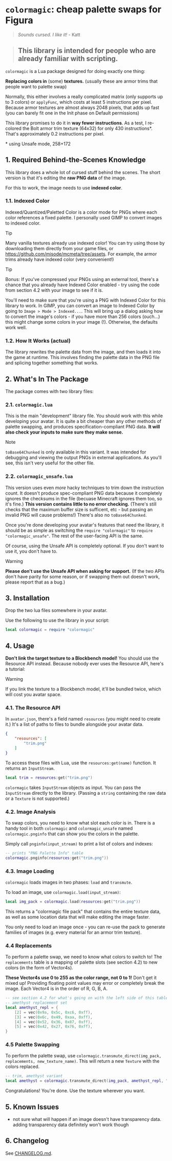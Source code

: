 # `colormagic`: cheap palette swaps for Figura

> *Sounds cursed. I like it!* - Katt

> ## This library is intended for people who are already familiar with scripting.

`colormagic` is a Lua package designed for doing exactly one thing:

**Replacing colors in** (some) **textures.** (usually these are armor trims that people want to palette swap)

Normally, this either involves a really complicated matrix (only supports up to 3 colors) or `applyFunc`, which costs at least 5 instructions per pixel. Because armor textures are almost always 2048 pixels, that adds up fast (you can barely fit one in the Init phase on Default permissions)

This library promises to do it in **way fewer instructions**. As a test, I re-colored the Bolt armor trim texture (64x32) for only 430 instructions\*. That's approximately 0.2 instructions per pixel.

\* using Unsafe mode, 258+172

## 1. Required Behind-the-Scenes Knowledge

This library does a whole lot of cursed stuff behind the scenes. The short version is that it's editing the **raw PNG data** of the image.

For this to work, the image needs to use **indexed color**.

### 1.1. Indexed Color

Indexed/Quantized/Paletted Color is a color mode for PNGs where each color references a fixed palette. I personally used GIMP to convert images to indexed color.

> [!TIP]  
> Many vanilla textures already use indexed color! You can try using those by downloading them directly from your game files, or https://github.com/misode/mcmeta/tree/assets. For example, the armor trims already have indexed color (very convenient!)

> [!TIP]  
> Bonus: If you've compressed your PNGs using an external tool, there's a chance that you already have Indexed Color enabled - try using the code from section 4.2 with your image to see if it is.

You'll need to make sure that you're using a PNG with Indexed Color for this library to work. In GIMP, you can convert an image to Indexed Color by going to `Image > Mode > Indexed...`. This will bring up a dialog asking how to convert the image's colors - if you have more than 256 colors (ouch...) this might change some colors in your image (!).
Otherwise, the defaults work well.

### 1.2. How It Works (actual)
The library rewrites the palette data from the image, and then loads it into the game at runtime. This involves finding the palette data in the PNG file and splicing together something that works.

## 2. What's In The Package
The package comes with two library files:

### 2.1. `colormagic.lua`
This is the main "development" library file. You should work with this while developing your avatar. It is quite a bit cheaper than any other methods of palette swapping, and produces specification-compliant PNG data. **It will also check your inputs to make sure they make sense.**

> [!NOTE]  
> `toBase64Chunked` is only available in this variant. It was intended for debugging and viewing the output PNGs in external applications. As you'll see, this isn't very useful for the other file.

### 2.2. `colormagic_unsafe.lua`
This version uses even *more* hacky techniques to trim down the instruction count. It doesn't produce spec-compliant PNG data because it completely ignores the checksums in the file (becuase Minecraft ignores them too, so it's fine.) **This version contains little to no error checking.** (There's still checks that the maximum buffer size is sufficent, etc - but passing an invalid PNG will cause problems!) There's also no `toBase64Chunked`.

Once you're done developing your avatar's features that need the library, it should be as simple as switching the `require "colormagic"` to `require "colormagic_unsafe"`. The rest of the user-facing API is the same.

Of course, using the Unsafe API is completely optional. If you don't want to use it, you don't have to.

> [!WARNING]  
> **Please don't use the Unsafe API when asking for support.** (If the two APIs don't have parity for some reason, or if swapping them out doesn't work, please report that as a bug.)

## 3. Installation
Drop the two lua files somewhere in your avatar.

Use the following to use the library in your script:
```lua
local colormagic = require "colormagic"
```

## 4. Usage

**Don't link the target texture to a Blockbench model!** You should use the Resource API instead. Because nobody ever uses the Resource API, here's a tutorial:

> [!WARNING]  
> If you link the texture to a Blockbench model, it'll be bundled twice, which will cost you avatar space.

### 4.1. The Resource API
In `avatar.json`, there's a field named `resources` (you might need to create it.) It's a list of paths to files to bundle alongside your avatar data.

```json
{
    "resources": [
        "trim.png"
    ]
}
```

To access these files with Lua, use the `resources:get(name)` function. It returns an `InputStream`.

```lua
local trim = resources:get("trim.png")
```

`colormagic` takes `InputStream` objects as input. You can pass the `InputStream` directly to the library. (Passing a `string` containing the raw data or a `Texture` is not supported.)

### 4.2. Image Analysis

To swap colors, you need to know what slot each color is in. There is a handy tool in both `colormagic` and `colormagic_unsafe` named `colormagic.pnginfo` that can show you the colors in the palette.

Simply call `pnginfo(input_stream)` to print a list of colors and indexes:

```lua
-- prints "PNG Palette Info" table
colormagic.pnginfo(resources:get("trim.png"))
```

### 4.3. Image Loading

`colormagic` loads images in two phases: `load` and `transmute`.

To load an image, use `colormagic.load(input_stream)`:

```lua
local img_pack = colormagic.load(resources:get("trim.png"))
```

This returns a "colormagic file pack" that contains the entire texture data, as well as some location data that will make editing the image faster.

You only need to load an image once - you can re-use the pack to generate families of images (e.g. every material for an armor trim texture).

### 4.4 Replacements
To perform a palette swap, we need to know what colors to switch to! The `replacements` table is a mapping of palette slots (see section 4.2) to new colors (in the form of Vector4s).

**These Vector4s use 0 to 255 as the color range, not 0 to 1!** Don't get it mixed up! Providing floating point values may error or completely break the image. Each Vector4 is in the order of R, G, B, A.

```lua
-- see section 4.2 for what's going on with the left side of this table
-- amethyst replacement set
local amethyst_repl = {
    [2] = vec(0x9a, 0x5c, 0xc6, 0xff),
    [3] = vec(0x6c, 0x49, 0xaa, 0xff),
    [4] = vec(0x52, 0x36, 0x87, 0xff),
    [5] = vec(0x42, 0x27, 0x76, 0xff),
}
```

### 4.5 Palette Swapping
To perform the palette swap, use `colormagic.transmute_direct(img_pack, replacements, new_texture_name)`. This will return a new `Texture` with the colors replaced.

```lua
-- trim, amethyst variant
local amethyst = colormagic.transmute_direct(img_pack, amethyst_repl, "amethyst_version")
```

Congratulations! You're done. Use the texture wherever you want.

## 5. Known Issues
* not sure what will happen if an image doesn't have transparency data. adding transparency data definitely won't work though

## 6. Changelog
See [CHANGELOG.md](./CHANGELOG.md).
